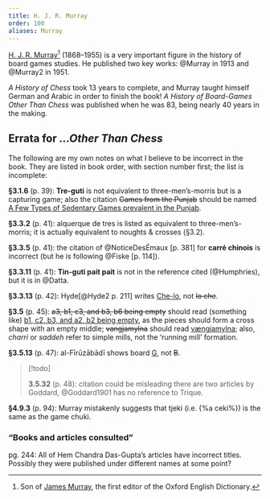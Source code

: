 ```yaml
---
title: H. J. R. Murray
order: 100
aliases: Murray
---
```


[H. J. R.  Murray](https://en.wikipedia.org/wiki/H._J._R._Murray)[^son] (1868–1955) is a very
important figure in the history of board games studies. He published two key
 works: @Murray in 1913 and @Murray2 in 1951.

[^son]: Son of [James Murray](https://en.wikipedia.org/wiki/James_Murray_(lexicographer)), the first editor of the Oxford English Dictionary.

<cite>A History of Chess</cite> took 13 years to complete, and Murray taught
himself German and Arabic in order to finish the book! <cite>A History of
Board-Games Other Than Chess</cite> was published when he was 83, being nearly
40 years in the making.

## Errata for <cite>…Other Than Chess</cite>

The following are my own notes on what I believe to be incorrect in the book.
They are listed in book order, with section number first; the list is
incomplete:

<strong>§3.1.6</strong> (p. 39): <strong>Tre-guti</strong> is not equivalent to
three-men’s-morris but is a capturing game; also the citation <del>Games from
the Punjab</del> should be named <ins>A Few Types of Sedentary Games prevalent
in the Punjab</ins>.

<strong>§3.3.2</strong> (p. 41): <span lang="es">alquerque de tres</span> is
listed as equivalent to three-men’s-morris; it is actually equivalent to noughts
& crosses (§3.2).

<strong>§3.3.5</strong> (p. 41): the citation of @NoticeDesÉmaux [p. 381] for
<strong lang="fr">carré chinois</strong> is incorrect (but he is following
@Fiske [p. 114]).

<strong>§3.3.11</strong> (p. 41): <strong>Tin-guti pait pait</strong> is not in
the reference cited (@Humphries), but it is in @Datta.

<strong>§3.3.13</strong> (p. 42): Hyde[@Hyde2 p. 211] writes <ins>Che-lo</ins>,
not <del>lo che</del>.

<strong>§3.5</strong> (p. 45): <del>a3, b1, c3, and b3, b6 being empty</del>
should read (something like) <ins>b1, c2, b3, and a2, b2 being empty</ins>, as
the pieces should form a cross shape with an empty middle;
<del>vangjamylna</del> should read <ins>vængjamylna</ins>; also, <i>charri</i>
or <i>saddeh</i> refer to simple mills, not the ‘running mill’ formation.

<strong>§3.5.13</strong> (p. 47): al-Fīrūzābādī shows board <ins>G</ins>, not
<del>B</del>.

> [!todo]
>
> <strong>3.5.32</strong> (p. 48): citation could be misleading there are two articles by Goddard, @Goddard1901 has no reference to Trique.

**§4.9.3** (p. 94): Murray mistakenly suggests that <span lang="ms">tjeki</span> (i.e. {%a ceki%}) is the same as the game <span lang="ms">chuki</span>.

### “Books and articles consulted”

pg. 244: All of Hem Chandra Das-Gupta’s articles have incorrect titles. Possibly they were published under different names at some point?
